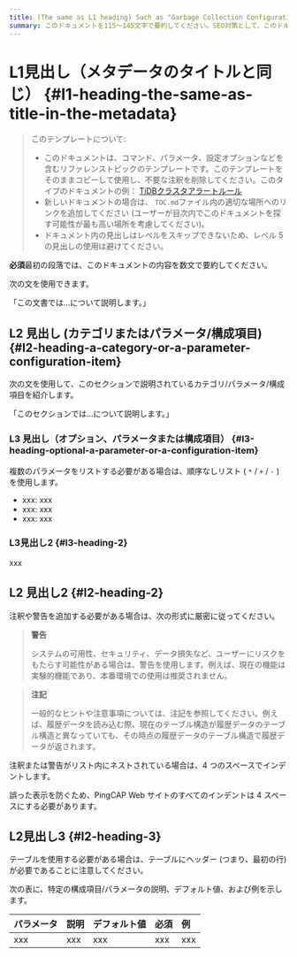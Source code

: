 ```yaml
---
title: (The same as L1 heading) Such as "Garbage Collection Configuration" in 59 characters or less. Include the keywords of this document. Test title here https://moz.com/learn/seo/title-tag
summary: このドキュメントを115～145文字で要約してください。SEO対策として、このドキュメントから何が得られるのかをユーザーに伝える動詞で始めてください。例えば、「ガベージコレクションで使用できるすべての設定オプションについて学ぶ」などです。導入段落で記事の意図を説明している場合は、長さを調整した上で、ここでもそのまま使用できます。
---
```


# L1見出し（メタデータのタイトルと同じ） {#l1-heading-the-same-as-title-in-the-metadata}

> このテンプレートについて:
>
> -   このドキュメントは、コマンド、パラメータ、設定オプションなどを含むリファレンストピックのテンプレートです。このテンプレートをそのままコピーして使用し、不要な注釈を削除してください。このタイプのドキュメントの例： [TiDBクラスタアラートルール](/alert-rules.md)
> -   新しいドキュメントの場合は、 `TOC.md`ファイル内の適切な場所へのリンクを追加してください (ユーザーが目次内でこのドキュメントを探す可能性が最も高い場所を考慮してください)。
> -   ドキュメント内の見出しはレベルをスキップできないため、レベル 5 の見出しの使用は避けてください。

**必須**最初の段落では、このドキュメントの内容を数文で要約してください。

次の文を使用できます。

「この文書では…について説明します。」

## L2 見出し (カテゴリまたはパラメータ/構成項目) {#l2-heading-a-category-or-a-parameter-configuration-item}

次の文を使用して、このセクションで説明されているカテゴリ/パラメータ/構成項目を紹介します。

「このセクションでは...について説明します。」

### L3 見出し（オプション、パラメータまたは構成項目） {#l3-heading-optional-a-parameter-or-a-configuration-item}

複数のパラメータをリストする必要がある場合は、順序なしリスト ( `*` / `+` / `-` ) を使用します。

-   xxx: xxx
-   xxx: xxx
-   xxx: xxx

### L3見出し2 {#l3-heading-2}

xxx

## L2 見出し2 {#l2-heading-2}

注釈や警告を追加する必要がある場合は、次の形式に厳密に従ってください。

> **警告**
>
> システムの可用性、セキュリティ、データ損失など、ユーザーにリスクをもたらす可能性がある場合は、警告を使用します。例えば、現在の機能は実験的機能であり、本番環境での使用は推奨されません。

> **注記**
>
> 一般的なヒントや注意事項については、注記を参照してください。例えば、履歴データを読み込む際、現在のテーブル構造が履歴データのテーブル構造と異なっていても、その時点の履歴データのテーブル構造で履歴データが返されます。

注釈または警告がリスト内にネストされている場合は、4 つのスペースでインデントします。

誤った表示を防ぐため、PingCAP Web サイトのすべてのインデントは 4 スペースにする必要があります。

## L2見出し3 {#l2-heading-3}

テーブルを使用する必要がある場合は、テーブルにヘッダー (つまり、最初の行) が必要であることに注意してください。

次の表に、特定の構成項目/パラメータの説明、デフォルト値、および例を示します。

| パラメータ | 説明  | デフォルト値 | 必須  | 例   |
| :---- | :-- | :----- | :-- | :-- |
| xxx   | xxx | xxx    | xxx | xxx |
